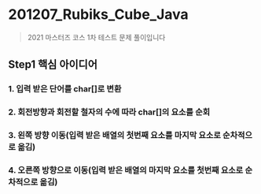 # 201207_Rubiks_Cube_Java
> 2021 마스터즈 코스 1차 테스트 문제 풀이입니다

## Step1 핵심 아이디어
### 1. 입력 받은 단어를 char[]로 변환
### 2. 회전방향과 회전할 철자의 수에 따라 char[]의 요소를 순회 
### 3. 왼쪽 방향 이동(입력 받은 배열의 첫번째 요소를 마지막 요소로 순차적으로 옮김)
### 4. 오른쪽 방향으로 이동(입력 받은 배열의 마지막 요소를 첫번째 요소로 순차적으로 옮김)
